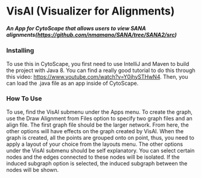 # VisAl (Visualizer for Alignments)
##### An App for CytoScape that allows users to view SANA alignments(https://github.com/nmamano/SANA/tree/SANA2/src)

### Installing
To use this in CytoScape, you first need to use IntelliJ and Maven to build the project with Java 8. You can find a really good tutorial to do this through this video: https://www.youtube.com/watch?v=Y0jhySTHwN4. Then, you can load the .java file as an app inside of CytoScape. 

### How To Use
To use, find the VisAl submenu under the Apps menu. To create the graph, use the Draw Alignment from Files option to specify two graph files and an align file. The first graph file should be the larger network. From here, the other options will have effects on the graph created by VisAl. When the graph is created, all the points are grouped onto on point, thus, you need to apply a layout of your choice from the layouts menu. The other options under the VisAl submenu should be self explanatory. You can select certain nodes and the edges connected to these nodes will be isolated. If the induced subgraph option is selected, the induced subgraph between the nodes will be shown.
